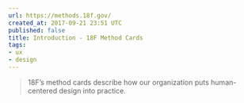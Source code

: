 ```yaml
---
url: https://methods.18f.gov/
created_at: 2017-09-21 23:51 UTC
published: false
title: Introduction - 18F Method Cards
tags:
- ux
- design
---
```


<blockquote>18F’s method cards describe how our organization puts human-centered design into practice.</blockquote>

